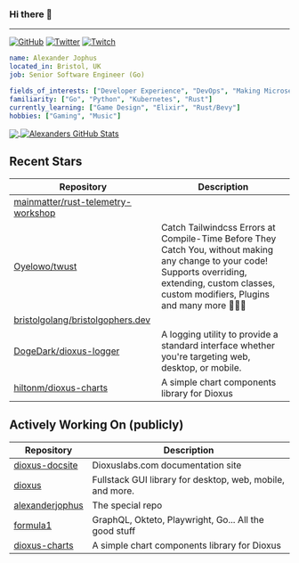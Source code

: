 ### Hi there 👋

---

<a href="https://github.com/alexanderjophus"><img src="https://img.shields.io/github/followers/alexanderjophus.svg?label=GitHub&style=social" alt="GitHub"></a>
<a href="https://twitter.com/AlexanderJophus"><img src="https://img.shields.io/twitter/follow/AlexanderJophus?label=Twitter&style=social" alt="Twitter"></a>
<a href="https://twitch.tv/dejophus"><img src="https://img.shields.io/twitch/status/dejophus?style=social" alt="Twitch"></a>

```yaml
name: Alexander Jophus
located_in: Bristol, UK
job: Senior Software Engineer (Go)

fields_of_interests: ["Developer Experience", "DevOps", "Making Microservices Go Zoom"]
familiarity: ["Go", "Python", "Kubernetes", "Rust"]
currently_learning: ["Game Design", "Elixir", "Rust/Bevy"]
hobbies: ["Gaming", "Music"]
```

<a href="https://github.com/alexanderjophus/alexanderjophus">
  <img align="center" src="https://github-readme-stats-git-masterrstaa-rickstaa.vercel.app/api/top-langs?username=alexanderjophus&hide=java,html,tex&langs_count=3&theme=vision-friendly-dark" />
</a>
<a href="https://github.com/alexanderjophus/alexanderjophus">
  <img align="center" src="https://github-readme-stats-git-masterrstaa-rickstaa.vercel.app/api?username=alexanderjophus&show_icons=true&line_height=27&count_private=true&theme=vision-friendly-dark" alt="Alexanders GitHub Stats" />
</a>

## Recent Stars
| Repository | Description |
|---|---|
| [mainmatter/rust-telemetry-workshop](https://www.github.com/mainmatter/rust-telemetry-workshop) |  |
| [Oyelowo/twust](https://www.github.com/Oyelowo/twust) | Catch Tailwindcss Errors  at Compile-Time Before They Catch You, without making any change to your code!  Supports overriding, extending, custom classes, custom modifiers, Plugins and many more 🚀🔥🦀 |
| [bristolgolang/bristolgophers.dev](https://www.github.com/bristolgolang/bristolgophers.dev) |  |
| [DogeDark/dioxus-logger](https://www.github.com/DogeDark/dioxus-logger) | A logging utility to provide a standard interface whether you're targeting web, desktop, or mobile. |
| [hiltonm/dioxus-charts](https://www.github.com/hiltonm/dioxus-charts) | A simple chart components library for Dioxus |

## Actively Working On (publicly)
| Repository | Description |
|---|---|
| [dioxus-docsite](https://www.github.com/alexanderjophus/dioxus-docsite) | Dioxuslabs.com documentation site |
| [dioxus](https://www.github.com/alexanderjophus/dioxus) | Fullstack GUI library for desktop, web, mobile, and more. |
| [alexanderjophus](https://www.github.com/alexanderjophus/alexanderjophus) | The special repo |
| [formula1](https://www.github.com/alexanderjophus/formula1) | GraphQL, Okteto, Playwright, Go... All the good stuff |
| [dioxus-charts](https://www.github.com/alexanderjophus/dioxus-charts) | A simple chart components library for Dioxus |